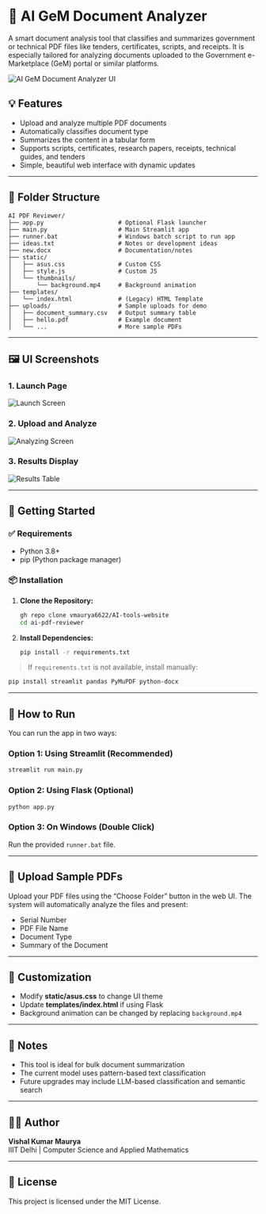 
# 🧠 AI GeM Document Analyzer

A smart document analysis tool that classifies and summarizes government or technical PDF files like tenders, certificates, scripts, and receipts. It is especially tailored for analyzing documents uploaded to the Government e-Marketplace (GeM) portal or similar platforms.

![AI GeM Document Analyzer UI](./screenshots/3.jpeg)

## 💡 Features

- Upload and analyze multiple PDF documents
- Automatically classifies document type
- Summarizes the content in a tabular form
- Supports scripts, certificates, research papers, receipts, technical guides, and tenders
- Simple, beautiful web interface with dynamic updates

---

## 📁 Folder Structure

```
AI PDF Reviewer/
├── app.py                     # Optional Flask launcher
├── main.py                    # Main Streamlit app
├── runner.bat                 # Windows batch script to run app
├── ideas.txt                  # Notes or development ideas
├── new.docx                   # Documentation/notes
├── static/
│   ├── asus.css               # Custom CSS
│   ├── style.js               # Custom JS
│   └── thumbnails/
│       └── background.mp4     # Background animation
├── templates/
│   └── index.html             # (Legacy) HTML Template
├── uploads/                   # Sample uploads for demo
│   ├── document_summary.csv   # Output summary table
│   ├── hello.pdf              # Example document
│   └── ...                    # More sample PDFs
```

---

## 🖼 UI Screenshots

### 1. Launch Page

![Launch Screen](./screenshots/1.jpeg)

### 2. Upload and Analyze

![Analyzing Screen](./screenshots/2.jpeg)

### 3. Results Display

![Results Table](./screenshots/3.jpeg)

---

## 🚀 Getting Started

### ✅ Requirements

- Python 3.8+
- pip (Python package manager)

### 📦 Installation

1. **Clone the Repository:**
   ```bash
   gh repo clone vmaurya6622/AI-tools-website
   cd ai-pdf-reviewer
   ```

2. **Install Dependencies:**
   ```bash
   pip install -r requirements.txt
   ```

> If `requirements.txt` is not available, install manually:
```bash
pip install streamlit pandas PyMuPDF python-docx
```

---

## 🧠 How to Run

You can run the app in two ways:

### Option 1: Using Streamlit (Recommended)
```bash
streamlit run main.py
```

### Option 2: Using Flask (Optional)
```bash
python app.py
```

### Option 3: On Windows (Double Click)
Run the provided `runner.bat` file.

---

## 📂 Upload Sample PDFs

Upload your PDF files using the “Choose Folder” button in the web UI. The system will automatically analyze the files and present:

- Serial Number
- PDF File Name
- Document Type
- Summary of the Document

---

## 🔧 Customization

- Modify **static/asus.css** to change UI theme
- Update **templates/index.html** if using Flask
- Background animation can be changed by replacing `background.mp4`

---

## 📌 Notes

- This tool is ideal for bulk document summarization
- The current model uses pattern-based text classification
- Future upgrades may include LLM-based classification and semantic search

---

## 🧑‍💻 Author

**Vishal Kumar Maurya**  
IIIT Delhi | Computer Science and Applied Mathematics

---

## 📜 License

This project is licensed under the MIT License.
